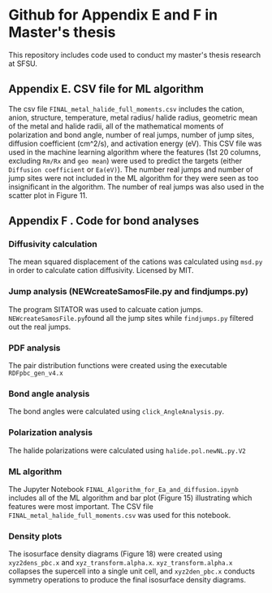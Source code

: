 # Github for Appendix E and F in Master's thesis
This repository includes code used to conduct my master's thesis research at SFSU. 


## Appendix E. CSV file for ML algorithm

The csv file `FINAL_metal_halide_full_moments.csv` includes the cation, anion, structure, temperature, metal radius/ halide radius, geometric mean of the metal and halide radii, all of the mathematical moments of polarization and bond angle, number of real jumps, number of jump sites, diffusion coefficient (cm^2/s), and activation energy (eV). This CSV file was used in the machine learning algorithm where the features (1st 20 columns, excluding `Rm/Rx` and `geo mean`) were used to predict the targets (either `Diffusion coefficient` or `Ea(eV)`). The number real jumps and number of jump sites were not included in the ML algorithm for they were seen as too insignificant in the algorithm. The number of real jumps was also used in the scatter plot in Figure 11. 


## Appendix F . Code for bond analyses

### Diffusivity calculation
The mean squared displacement of the cations was calculated using `msd.py` in order to calculate cation diffusivity. Licensed by MIT. 

### Jump analysis (NEWcreateSamosFile.py and findjumps.py)
The program SITATOR was used to calcuate cation jumps. `NEWcreateSamosFile.py`found all the jump sites while `findjumps.py` filtered out the real jumps. 

### PDF analysis
The pair distribution functions were created using the executable `RDFpbc_gen_v4.x`

### Bond angle analysis
The bond angles were calculated using `click_AngleAnalysis.py`.

### Polarization analysis
The halide polarizations were calculated using `halide.pol.newNL.py.V2`

### ML algorithm
The Jupyter Notebook `FINAL_Algorithm_for_Ea_and_diffusion.ipynb` includes all of the ML algorithm and bar plot (Figure 15) illustrating which features were most important. The CSV file `FINAL_metal_halide_full_moments.csv` was used for this notebook.

### Density plots
The isosurface density diagrams (Figure 18) were created using `xyz2dens_pbc.x` and `xyz_transform.alpha.x`. `xyz_transform.alpha.x` collapses the supercell into a single unit cell, and `xyz2den_pbc.x` conducts symmetry operations to produce the final isosurface density diagrams. 
